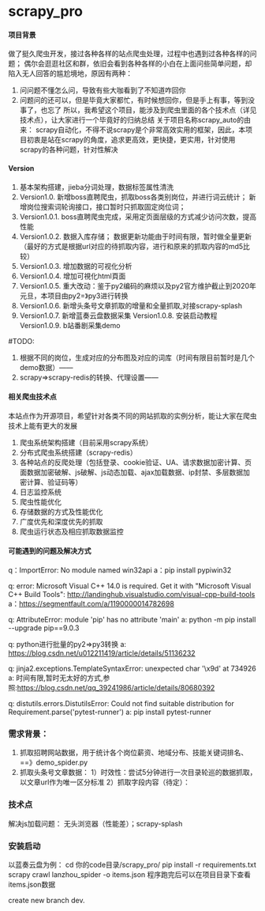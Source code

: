 # scrapy_pro

#### 项目背景   
做了挺久爬虫开发，接过各种各样的站点爬虫处理，过程中也遇到过各种各样的问题；
偶尔会逛逛社区和群，依旧会看到各种各样的小白在上面问些简单问题，却陷入无人回答的尴尬境地，原因有两种：
1. 问问题不懂怎么问，导致有些大咖看到了不知道咋回你
2. 问题问的还可以，但是毕竟大家都忙，有时候想回你，但是手上有事，等到没事了，也忘了
所以，我希望这个项目，能涉及到爬虫里面的各个技术点（详见技术点），让大家进行一个毕竟好的归纳总结
关于项目名称scrapy_auto的由来：
scrapy自动化，不得不说scrapy是个非常高效实用的框架，因此，本项目初衷是站在scrapy的角度，追求更高效，更快捷，更实用，针对使用scrapy的各种问题，针对性解决

#### Version
1. 基本架构搭建，jieba分词处理，数据标签属性清洗 
2. Version1.0. 
新增boss直聘爬虫，抓取boss各类别岗位，并进行词云统计；
新增岗位搜索词轮询接口，接口暂时只抓取固定岗位词；
3. Version1.0.1. 
boss直聘爬虫完成，采用定页面层级的方式减少访问次数，提高性能
4. Version1.0.2. 
数据入库存储；
数据更新功能由于时间有限，暂时做全量更新（最好的方式是根据url对应的待抓取内容，进行和原来的抓取内容的md5比较）
5. Version1.0.3. 
增加数据的可视化分析
6. Version1.0.4. 
增加可視化html頁面
7. Version1.0.5. 
重大改动：鉴于py2编码的麻烦以及py2官方维护截止到2020年元旦，本项目由py2=》py3进行转换
8. Version1.0.6. 
新增头条号文章抓取的增量和全量抓取,对接scrapy-splash
9. Version1.0.7. 
新增蓝奏云盘数据采集
Version1.0.8. 安装启动教程
Version1.0.9. b站番剧采集demo

#TODO:
1. 根据不同的岗位，生成对应的分布图及对应的词库（时间有限目前暂时是几个demo数据）——
2. scrapy=>scrapy-redis的转换、代理设置——

#### 相关爬虫技术点
本站点作为开源项目，希望针对各类不同的网站抓取的实例分析，能让大家在爬虫技术上能有更大的发展
1. 爬虫系统架构搭建（目前采用scrapy系统）
2. 分布式爬虫系统搭建（scrapy-redis）
3. 各种站点的反爬处理（包括登录、cookie验证、UA、请求数据加密计算、页面数据加密破解、js破解、js动态加载、ajax加载数据、ip封禁、多层数据加密计算、验证码等）
4. 日志监控系统
5. 爬虫性能优化
6. 存储数据的方式及性能优化
7. 广度优先和深度优先的抓取
8. 爬虫运行状态及相应抓取数据监控

#### 可能遇到的问题及解决方式

q：ImportError: No module named win32api
a：pip install pypiwin32

q: error: Microsoft Visual C++ 14.0 is required. Get it with "Microsoft Visual C++ Build Tools": http://landinghub.visualstudio.com/visual-cpp-build-tools
a：https://segmentfault.com/a/1190000014782698

q: AttributeError: module 'pip' has no attribute 'main'
a: python -m pip install --upgrade pip==9.0.3

q: python进行批量的py2=>py3转换
a: https://blog.csdn.net/u012211419/article/details/51136232

q: jinja2.exceptions.TemplateSyntaxError: unexpected char '\x9d' at 734926
a: 时间有限,暂时无太好的方式,参照:https://blog.csdn.net/qq_39241986/article/details/80680392

q: distutils.errors.DistutilsError: Could not find suitable distribution for Requirement.parse('pytest-runner')
a: pip install pytest-runner

### 需求背景： 
1. 抓取招聘网站数据，用于统计各个岗位薪资、地域分布、技能关键词排名、==》demo_spider.py
2. 抓取头条号文章数据：
    1）时效性：尝试5分钟进行一次目录轮巡的数据抓取，以文章url作为唯一区分标准
    2）抓取字段内容（待定）：

### 技术点
解决js加载问题：
无头浏览器（性能差）；scrapy-splash


### 安装启动
以蓝奏云盘为例：
cd 你的code目录/scrapy_pro/
pip install -r requirements.txt
scrapy crawl lanzhou_spider -o items.json
程序跑完后可以在项目目录下查看items.json数据

create new branch dev.